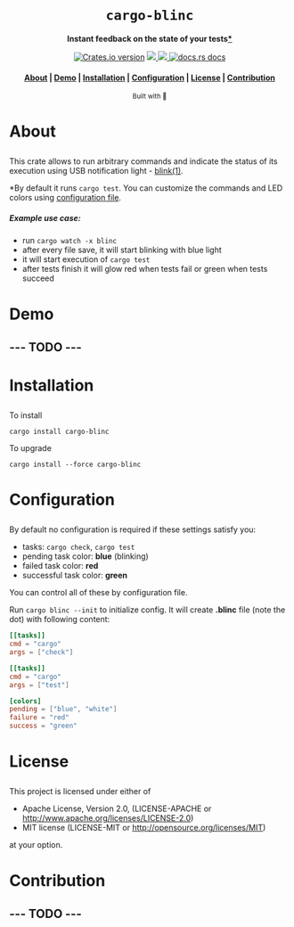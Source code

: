 <div align="center">

  <h1><code>cargo-blinc</code></h1>

  <p>
    <strong>Instant feedback on the state of your tests<a href="#star">*<a/></strong>
  </p>
  <p>
  </p>

  <p>
    <a href="https://crates.io/crates/cargo-blinc"><img src="https://img.shields.io/crates/v/cargo-blinc" alt="Crates.io version" /></a>
    <a href="https://codecov.io/gh/devzbysiu/cargo-blinc">
  <img src="https://codecov.io/gh/devzbysiu/cargo-blinc/branch/master/graph/badge.svg?token=ELme4pPy8K" />
</a>
<a href="https://crates.io/crates/cargo-blinc">
  <img src="https://img.shields.io/crates/l/cargo-blinc" />
</a>
    <a href="https://docs.rs/cargo-blinc"><img src="https://img.shields.io/badge/docs-latest-blue.svg?style=flat-square" alt="docs.rs docs" /></a>
  </p>

  <h4>
    <a href="#about">About</a>
    <span> | </span>
    <a href="#demo">Demo</a>
    <span> | </span>
    <a href="#installation">Installation</a>
    <span> | </span>
    <a href="#configuration">Configuration</a>
    <span> | </span>
    <a href="#license">License</a>
    <span> | </span>
    <a href="#contribution">Contribution</a>
  </h3>

  <sub>Built with 🦀</sub>
</div>

# <p id="about">About</p>

This crate allows to run arbitrary commands and indicate the status of its execution using USB notification light - [blink(1)](https://blink1.thingm.com/).

<p id="star">*By default it runs <code>cargo test</code>. You can customize the commands and LED colors using <a href="#configuration">configuration file</a>.

##### Example use case:

- run `cargo watch -x blinc`
- after every file save, it will start blinking with blue light
- it will start execution of `cargo test`
- after tests finish it will glow red when tests fail or green when tests succeed
</p>


# <p id="demo">Demo</p>

## --- TODO ---

# <p id="installation">Installation</p>

To install
```
cargo install cargo-blinc
```

To upgrade
```
cargo install --force cargo-blinc
```

# <p id="configuration">Configuration</p>

By default no configuration is required if these settings satisfy you:
- tasks: `cargo check`, `cargo test`
- pending task color: **blue** (blinking)
- failed task color: **red**
- successful task color: **green**

You can control all of these by configuration file.

Run `cargo blinc --init` to initialize config. It will create **.blinc** file (note the dot) with following content:

```toml
[[tasks]]
cmd = "cargo"
args = ["check"]

[[tasks]]
cmd = "cargo"
args = ["test"]

[colors]
pending = ["blue", "white"]
failure = "red"
success = "green"
```

# <p id="license">License</p>

This project is licensed under either of

- Apache License, Version 2.0, (LICENSE-APACHE or http://www.apache.org/licenses/LICENSE-2.0)
- MIT license (LICENSE-MIT or http://opensource.org/licenses/MIT)

at your option.

# <p id="contribution">Contribution</p>

## --- TODO ---

